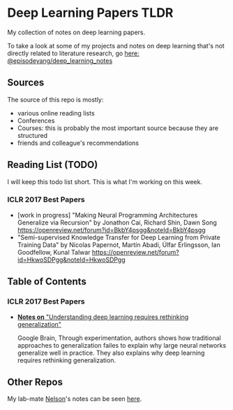 # Deep Learning Papers TLDR

My collection of notes on deep learning papers.

To take a look at some of my projects and notes on deep learning that's not directly related to literature research, go [here: @episodeyang/deep_learning_notes](https://github.com/episodeyang/deep_learning_notes#notes-on-deep-learning)

## Sources

The source of this repo is mostly:
- various online reading lists
- Conferences
- Courses: this is probably the most important source because they are structured
- friends and colleague's recommendations

## Reading List (TODO)

I will keep this todo list short. This is what I'm working on this week.

### ICLR 2017 Best Papers

- [work in progress] "Making Neural Programming Architectures Generalize via Recursion"
by Jonathon Cai, Richard Shin, Dawn Song
https://openreview.net/forum?id=BkbY4psgg&noteId=BkbY4psgg
- "Semi-supervised Knowledge Transfer for Deep Learning from Private Training Data" 
by Nicolas Papernot, Martín Abadi, Úlfar Erlingsson, Ian Goodfellow, Kunal Talwar
https://openreview.net/forum?id=HkwoSDPgg&noteId=HkwoSDPgg

## Table of Contents 

### ICLR 2017 Best Papers

- [**Notes on** "Understanding deep learning requires rethinking generalization"](ICLR%202017Understanding%20deep%20learning%20requires%20rethinking%20generalization.md)
    
    Google Brain, Through experimentation, authors shows how traditional 
    approaches to generalization failes to explain why large neural networks 
    generalize well in practice. They also explains why deep learning requires 
    rethinking generalization.


## Other Repos

My lab-mate [Nelson](https://github.com/nelsonleung)'s notes can be seen [here](https://github.com/nelsonleung/deep-learning-papers-reading-notes).

